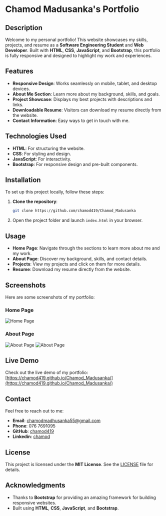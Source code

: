 # Chamod Madusanka's Portfolio

## Description
Welcome to my personal portfolio! This website showcases my skills, projects, and resume as a **Software Engineering Student** and **Web Developer**. Built with **HTML**, **CSS**, **JavaScript**, and **Bootstrap**, this portfolio is fully responsive and designed to highlight my work and experiences.


## Features
- **Responsive Design**: Works seamlessly on mobile, tablet, and desktop devices.
- **About Me Section**: Learn more about my background, skills, and goals.
- **Project Showcase**: Displays my best projects with descriptions and links.
- **Downloadable Resume**: Visitors can download my resume directly from the website.
- **Contact Information**: Easy ways to get in touch with me.

## Technologies Used
- **HTML**: For structuring the website.
- **CSS**: For styling and design.
- **JavaScript**: For interactivity.
- **Bootstrap**: For responsive design and pre-built components.

## Installation
To set up this project locally, follow these steps:
1. **Clone the repository**:
   ```bash
   git clone https://github.com/chamod419/Chamod_Madusanka

2. Open the project folder and launch `index.html` in your browser.

## Usage
- **Home Page**: Navigate through the sections to learn more about me and my work.
- **About Page**: Discover my background, skills, and contact details.
- **Projects**: View my projects and click on them for more details.
- **Resume**: Download my resume directly from the website.

## Screenshots
Here are some screenshots of my portfolio:

### Home Page
![Home Page](screenshots/Home%20Page.png)

### About Page
![About Page](screenshots/About%20Page%20-%201.png)
![About Page](screenshots/About%20Page%20-%202.png)

## Live Demo
Check out the live demo of my portfolio: [https://chamod419.github.io/Chamod_Madusanka/](https://chamod419.github.io/Chamod_Madusanka/)

## Contact
Feel free to reach out to me:
- **Email**: chamodmadhusanka55@gmail.com
- **Phone**: 076 7691095
- **GitHub**: [chamod419](https://github.com/chamod419)
- **Linkedin**: [chamod](https://www.linkedin.com/in/chamod-madhusanka/)

## License
This project is licensed under the **MIT License**. See the [LICENSE](LICENSE) file for details.

## Acknowledgments
- Thanks to **Bootstrap** for providing an amazing framework for building responsive websites.
- Built using **HTML**, **CSS**, **JavaScript**, and **Bootstrap**.
